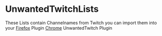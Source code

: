 # UnwantedTwitchLists
These Lists contain Channelnames from Twitch you can import them into your
[Firefox](https://addons.mozilla.org/de/firefox/addon/unwanted-twitch/) Plugin
[Chrome](https://chrome.google.com/webstore/detail/unwanted-twitch/egbpddkgpjmliolmpjenjomflclekjld)
UnwantedTwitch Plugin

